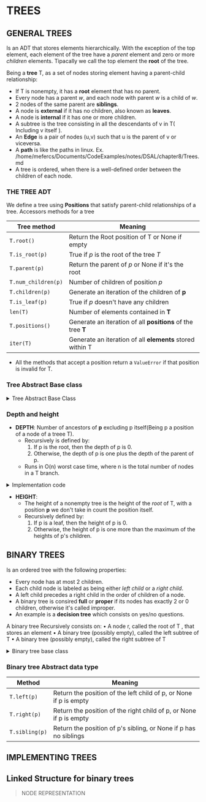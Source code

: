 # TREES

## GENERAL TREES

Is an ADT that stores elements hierarchically. With the exception of the top element, each element of the tree have a *parent* element and zero or more *children* elements. Tipacally we call the top element the **root**  of the tree.

Being a **tree** T, as a set of nodes storing element having a parent-child relationship:
- If T is nonempty, it has a **root** element that has no parent.
- Every node has a parent *w*, and each node with parent *w* is a child of *w*.
- 2 nodes of the same parent are **siblings**.
- A node is **external** if it has no children, also known as **leaves**.
- A node is **internal** if it has one or more children.
- A subtree is the tree consisting in all the descendants of v in T( Including v itself ).
- An **Edge** is a pair of nodes (u,v) such that u is the parent of v or viceversa.
- A **path** is like the paths in linux. Ex. /home/mefercs/Documents/CodeExamples/notes/DSAL/chapter8/Trees.md
- A tree is ordered, when there is a well-defined order between the children of each node.

### THE TREE ADT
We define a tree using **Positions** that satisfy parent-child relationships of a tree.
Accessors methods for a tree

| Tree method | Meaning |
|---|---|
| `T.root()` | Return the Root position of T or None if empty |
| `T.is_root(p)`  | True if *p* is the root of the tree *T* |
| `T.parent(p)` | Return the parent of *p* or None if it's the root |
| `T.num_children(p)` | Number of children of position *p* |
| `T.children(p)` | Generate an iteration of the children of **p** |
| `T.is_leaf(p)` | True if *p* doesn't have any children |
| `len(T)` | Number of elements contained in **T** |
| `T.positions()` | Generate an iteration of all **positions** of the tree **T** |
| `iter(T)` | Generate an iteration of all **elements** stored within T |

- All the methods that accept a position return a `ValueError` if that position is invalid for T.

### Tree Abstract Base class

<details>
<summary>
  Tree Abstract Base Class
</summary>

```py
class Tree:
    """Abstract base class representing a tree structure"""
    class Position:
        """ Abstraction that represents the location of a single element """
        def element(self)->None: 
            """ Returns the element stored in this Position"""
            raise NotImplemented("must be implemented by subclass")
        def __eq__(self,other) -> bool:
            raise NotImplemented("must be implemented by subclass")
        def __ne__(self,other) -> bool:
            return not (self==other)
    def root( self ):
        """Returns the Root Position or None if the Tree is empty"""
        raise NotImplemented("must be implemented by subclass")
    def parent( self , p ):
        """Return the parent Position or None if p is root"""
        raise NotImplemented("must be implemented by subclass")
    def num_children( self , p ): 
        """Return the number of children that Position p has"""
        raise NotImplemented("must be implemented by subclass")
    def children( self , p ): 
        """Generate an iteration of Position representing p's children"""
        raise NotImplemented("must be implemented by subclass")
    def __len__(self): 
        """Total number of ELEMENTS of the Tree"""
        raise NotImplemented("must be implemented by subclass")
    def is_root(self, p) -> bool: 
        """True if Position p is the Root of the Tree"""
        return self.root() == p
    def is_leaf(self,p) -> bool: 
        """True if position p doesn't have any children"""
        return self.num_children(p) == 0
    def is_empty(self):
        """True if the tree is empty"""
        return len(self) == 0
```

</details>

### Depth and height

- **DEPTH**: Number of ancestors of **p** excluding p itself(Being p a position of a node of a treee T).
  - Recursively is defined by: 
    1. If p is the root, then the depth of p is 0.
    2. Otherwise, the depth of p is one plus the depth of the parent of p.
  - Runs in O(n) worst case time, where n is the total number of nodes in a T branch.

<details>

<summary>Implementation code</summary>

```py
def depth(self, p):
  if self.is_root(p):
    return 0 
  else:
    return 1 + self.depth( self.parent(p) )
```
</details>

- **HEIGHT**:
  - The height of a nonempty tree is the height of the *root* of T, with a position **p** we don't take in count the position itself.
  - Recursively defined by: 
    1. If p is a leaf, then the height of p is 0.
    2. Otherwise, the height of p is one more than the maximum of the heights of p's children.


## BINARY TREES

Is an ordered tree with the following properties: 
  - Every node has at most 2 children.
  - Each child node is labeled as being either *left child* or a *right child*.
  - A left child precedes a right child in the order of children of a node.
- A binary tree is consired **full** or **proper** if its nodes has exactly 2 or 0 children, otherwise it's called improper.
- An example is a **decision tree** which consists on yes/no questions.

A binary tree Recursively consists on: 
• A node r, called the root of T , that stores an element
• A binary tree (possibly empty), called the left subtree of T
• A binary tree (possibly empty), called the right subtree of T

<details>
<summary>Binary tree base class</summary>
```py
class BinaryTree(Tree): 
    """Abstract base class representing a binary tree structure"""
    def left(self,p): 
        """Return a Position representing p's left child or None if p doesn't have a left child"""
        raise NotImplementedError('must by implemented by a subclass')
    def right(self,p): 
        """Return a Position representing p's right child or None if p doesn't have a right child"""
        raise NotImplementedError('must by implemented by a subclass')
    def sibling(self, p): 
        """Return a Position representing p's sibling (or None if no sibling)"""
        parent = self.parent()
        if parent is None:
            return None #p is the root
        else:
            if p == self.left(parent):
                return self.right(parent)
            else:
                return self.left(parent)
    def children(self,p): 
        """Generate an iteration of Position representing p's children"""
        if self.left(p) is not None:
            yield self.left(p)
        if self.right(p) is not None:
            yield self.right(p)
```
</details>

### Binary tree Abstract data type

|Method|Meaning|
|---|---|
| `T.left(p)` |Return the position of the left child of p, or None if p is empty|
| `T.right(p)` |Return the position of the right child of p, or None if p is empty|
| `T.sibling(p)` | Return the position of p's sibling, or None if p has no siblings|

## IMPLEMENTING TREES

## Linked Structure for binary trees

> NODE REPRESENTATION



